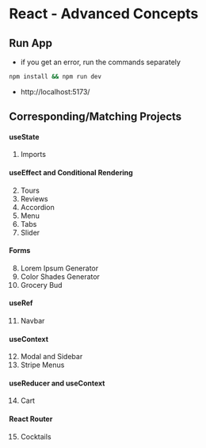 <!-- leetcode, react, data analytic, postre, vue, dev stuff, apply, res update, start -->
<!-- leetcode, react, data analytic, postre, vue, dev stuff, apply, res update, start -->
<!-- leetcode, react, data analytic, postre, vue, dev stuff, apply, res update, start -->
<!-- leetcode, react, data analytic, postre, vue, dev stuff, apply, res update, start -->
<!-- leetcode, react, data analytic, postre, vue, dev stuff, apply, res update, start -->
<!-- leetcode, react, data analytic, postre, vue, dev stuff, apply, res update, start -->
<!-- leetcode, react, data analytic, postre, vue, dev stuff, apply, res update, start -->
<!-- leetcode, react, data analytic, postre, vue, dev stuff, apply, res update, start -->
<!-- leetcode, react, data analytic, postre, vue, dev stuff, apply, res update, start -->
<!-- leetcode, react, data analytic, postre, vue, dev stuff, apply, res update, start -->
<!-- leetcode, react, data analytic, postre, vue, dev stuff, apply, res update, start -->
<!-- leetcode, react, data analytic, postre, vue, dev stuff, apply, res update, start -->
<!-- leetcode, react, data analytic, postre, vue, dev stuff, apply, res update, start -->
<!-- leetcode, react, data analytic, postre, vue, dev stuff, apply, res update, start -->
<!-- leetcode, react, data analytic, postre, vue, dev stuff, apply, res update, start -->
<!-- leetcode, react, data analytic, postre, vue, dev stuff, apply, res update, start -->
<!-- leetcode, react, data analytic, postre, vue, dev stuff, apply, res update, start -->
<!-- leetcode, react, data analytic, postre, vue, dev stuff, apply, res update, start -->
<!-- leetcode, react, data analytic, postre, vue, dev stuff, apply, res update, start -->
<!-- leetcode, react, data analytic, postre, vue, dev stuff, apply, res update, start -->
<!-- leetcode, react, data analytic, postre, vue, dev stuff, apply, res update, start -->
<!-- leetcode, react, data analytic, postre, vue, dev stuff, apply, res update, start -->
<!-- leetcode, react, data analytic, postre, vue, dev stuff, apply, res update, start -->
<!-- leetcode, react, data analytic, postre, vue, dev stuff, apply, res update, start -->
<!-- leetcode, react, data analytic, postre, vue, dev stuff, apply, res update, start -->
<!-- leetcode, react, data analytic, postre, vue, dev stuff, apply, res update, start -->
<!-- leetcode, react, data analytic, postre, vue, dev stuff, apply, res update, start -->
<!-- leetcode, react, data analytic, postre, vue, dev stuff, apply, res update, start -->
<!-- leetcode, react, data analytic, postre, vue, dev stuff, apply, res update, start -->
<!-- leetcode, react, data analytic, postre, vue, dev stuff, apply, res update, start -->
<!-- leetcode, react, data analytic, postre, vue, dev stuff, apply, res update, start -->
<!-- leetcode, react, data analytic, postre, vue, dev stuff, apply, res update, start -->
<!-- leetcode, react, data analytic, postre, vue, dev stuff, apply, res update, start -->
<!-- leetcode, react, data analytic, postre, vue, dev stuff, apply, res update, start -->
<!-- leetcode, react, data analytic, postre, vue, dev stuff, apply, res update, start -->
<!-- leetcode, react, data analytic, postre, vue, dev stuff, apply, res update, start -->
<!-- leetcode, react, data analytic, postre, vue, dev stuff, apply, res update, start -->
<!-- leetcode, react, data analytic, postre, vue, dev stuff, apply, res update, start -->
<!-- leetcode, react, data analytic, postre, vue, dev stuff, apply, res update, start -->
<!-- leetcode, react, data analytic, postre, vue, dev stuff, apply, res update, start -->
<!-- leetcode, react, data analytic, postre, vue, dev stuff, apply, res update, start -->
<!-- leetcode, react, data analytic, postre, vue, dev stuff, apply, res update, start -->
<!-- leetcode, react, data analytic, postre, vue, dev stuff, apply, res update, start -->
<!-- leetcode, react, data analytic, postre, vue, dev stuff, apply, res update, start -->
<!-- leetcode, react, data analytic, postre, vue, dev stuff, apply, res update, start -->
<!-- leetcode, react, data analytic, postre, vue, dev stuff, apply, res update, start -->
<!-- leetcode, react, data analytic, postre, vue, dev stuff, apply, res update, start -->
<!-- leetcode, react, data analytic, postre, vue, dev stuff, apply, res update, start -->
<!-- leetcode, react, data analytic, postre, vue, dev stuff, apply, res update, start -->




# React - Advanced Concepts

## Run App

- if you get an error, run the commands separately

```sh
npm install && npm run dev
```

- http://localhost:5173/

## Corresponding/Matching Projects

#### useState

1. Imports

#### useEffect and Conditional Rendering

2. Tours
3. Reviews
4. Accordion
5. Menu
6. Tabs
7. Slider

#### Forms

8. Lorem Ipsum Generator
9. Color Shades Generator
10. Grocery Bud

#### useRef

11. Navbar

#### useContext

12. Modal and Sidebar
13. Stripe Menus

#### useReducer and useContext

14. Cart

#### React Router

15. Cocktails
